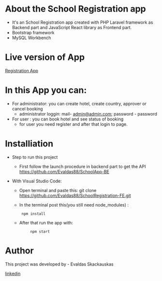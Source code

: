 # About the School Registration app 

* It's an School Registration app  created with PHP Laravel framework as Backend part and JavaScript React library as Frontend part.
* Bootstrap framework
* MySQL Workbench 

# Live version of App

   <a href="https://evaldo.projektukas.online/"> Registration App</a>
 
# In this   App  you can: 

* For administrator: you can create hotel, create country, approver or cancel booking
    * administrator loggin: mail- admin@admin.com; password - password
* For user : you can book hotel and see status of booking 
    * for user you need register and after that login to page.


# Installiation

* Step to run this project

    * First follow the launch procedure in backend part to get the API  https://github.com/Evaldas88/SchoolApp-BE
* With Visual Studio Code:
    * Open terminal and paste this:
             git clone  https://github.com/Evaldas88/SchoolRegistration-FE.git
    * In the terminal post this(you still need node_modules)  : 

           npm install

    * After that run the app with:

               npm start


# Author

This project was developed by  - Evaldas Skackauskas 

<a href="https://www.linkedin.com/in/evaldas-skackauskas">linkedin</a>
